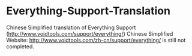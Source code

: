 # Everything-Support-Translation
Chinese Simplified translation of Everything Support (http://www.voidtools.com/support/everything/)
Chinese Simplified Website: http://www.voidtools.com/zh-cn/support/everything/ is still not completed.
